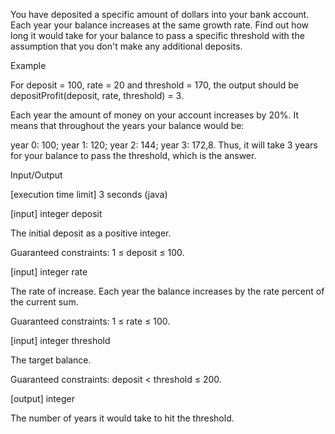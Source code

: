 You have deposited a specific amount of dollars into your bank account. Each year your balance increases at the same growth rate. Find out how long it would take for your balance to pass a specific threshold with the assumption that you don't make any additional deposits.

Example

For deposit = 100, rate = 20 and threshold = 170, the output should be
depositProfit(deposit, rate, threshold) = 3.

Each year the amount of money on your account increases by 20%. It means that throughout the years your balance would be:

year 0: 100;
year 1: 120;
year 2: 144;
year 3: 172,8.
Thus, it will take 3 years for your balance to pass the threshold, which is the answer.

Input/Output

[execution time limit] 3 seconds (java)

[input] integer deposit

The initial deposit as a positive integer.

Guaranteed constraints:
1 ≤ deposit ≤ 100.

[input] integer rate

The rate of increase. Each year the balance increases by the rate percent of the current sum.

Guaranteed constraints:
1 ≤ rate ≤ 100.

[input] integer threshold

The target balance.

Guaranteed constraints:
deposit < threshold ≤ 200.

[output] integer

The number of years it would take to hit the threshold.